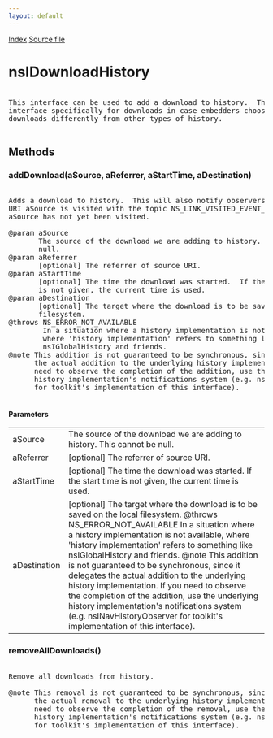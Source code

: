 ```yaml
---
layout: default
---
```

<div id='links'><a href="../index.html">Index</a>
<a href="http://dxr.mozilla.org/mozilla-central/source/docshell/base/nsIDownloadHistory.idl">Source file</a>
</div>

# nsIDownloadHistory #
<pre>  
This interface can be used to add a download to history.  There is a separate  
interface specifically for downloads in case embedders choose to track  
downloads differently from other types of history.  
  
</pre>
## Methods ##

### addDownload(aSource, aReferrer, aStartTime, aDestination) ###
<pre>  
Adds a download to history.  This will also notify observers that the  
URI aSource is visited with the topic NS_LINK_VISITED_EVENT_TOPIC if  
aSource has not yet been visited.  
  
@param aSource  
       The source of the download we are adding to history.  This cannot be  
       null.  
@param aReferrer  
       [optional] The referrer of source URI.  
@param aStartTime  
       [optional] The time the download was started.  If the start time  
       is not given, the current time is used.  
@param aDestination  
       [optional] The target where the download is to be saved on the local  
       filesystem.  
@throws NS_ERROR_NOT_AVAILABLE  
        In a situation where a history implementation is not available,  
        where 'history implementation' refers to something like  
        nsIGlobalHistory and friends.  
@note This addition is not guaranteed to be synchronous, since it delegates  
      the actual addition to the underlying history implementation.  If you  
      need to observe the completion of the addition, use the underlying  
      history implementation's notifications system (e.g. nsINavHistoryObserver  
      for toolkit's implementation of this interface).  
  
</pre>
#### Parameters ####

<table>

<tr>
<td>aSource</td>
<td>       The source of the download we are adding to history.  This cannot be  
       null.  
</td>
</tr>

<tr>
<td>aReferrer</td>
<td>       [optional] The referrer of source URI.  
</td>
</tr>

<tr>
<td>aStartTime</td>
<td>       [optional] The time the download was started.  If the start time  
       is not given, the current time is used.  
</td>
</tr>

<tr>
<td>aDestination</td>
<td>       [optional] The target where the download is to be saved on the local  
       filesystem.  
@throws NS_ERROR_NOT_AVAILABLE  
        In a situation where a history implementation is not available,  
        where 'history implementation' refers to something like  
        nsIGlobalHistory and friends.  
@note This addition is not guaranteed to be synchronous, since it delegates  
      the actual addition to the underlying history implementation.  If you  
      need to observe the completion of the addition, use the underlying  
      history implementation's notifications system (e.g. nsINavHistoryObserver  
      for toolkit's implementation of this interface).  
</td>
</tr>

</table>

### removeAllDownloads() ###
<pre>  
Remove all downloads from history.  
  
@note This removal is not guaranteed to be synchronous, since it delegates  
      the actual removal to the underlying history implementation.  If you  
      need to observe the completion of the removal, use the underlying  
      history implementation's notifications system (e.g. nsINavHistoryObserver  
      for toolkit's implementation of this interface).  
  
</pre>